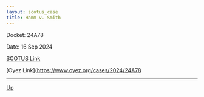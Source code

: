 ```yaml
---
layout: scotus_case
title: Hamm v. Smith
---
```


Docket: 24A78

Date: 16 Sep 2024

[SCOTUS Link](https://www.supremecourt.gov/opinions/23pdf/603us1r60_32q3.pdf)

[Oyez Link](https://www.oyez.org/cases/2024/24A78

---

[Up](./README.md)